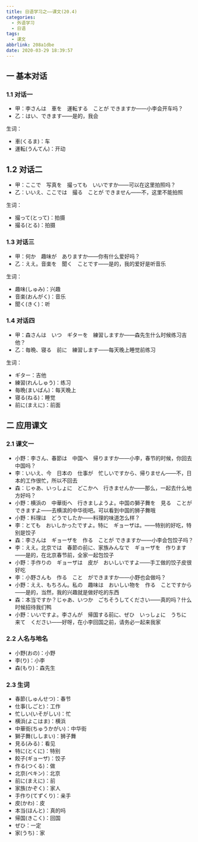 ```yaml
---
title: 日语学习之——课文(20.4)
categories:
  - 外语学习
  - 日语
tags:
  - 课文
abbrlink: 208a1dbe
date: 2020-03-29 18:39:57
---
```

## 一 基本对话

### 1.1 对话一

* 甲：李さんは　車を　運転する　ことが  できますか——小李会开车吗？
* 乙：はい、できます——是的，我会

<!--more-->

生词：  

* 車(くるま)：车
* 運転(うんてん)：开动

## 1.2 对话二

* 甲：ここで　写真を　撮っても　いいですか——可以在这里拍照吗？
* 乙：いいえ、ここでは　撮る　ことが  できません——不，这里不能拍照

生词： 

* 撮って(とって)：拍摄
* 撮る(とる)：拍摄

### 1.3 对话三

* 甲：何か　趣味が　ありますか——你有什么爱好吗？
* 乙：ええ。音楽を　聞く　ことです——是的，我的爱好是听音乐

生词： 

* 趣味(しゅみ)：兴趣
* 音楽(おんがく)：音乐
* 聞く(きく)：听

### 1.4 对话四

* 甲：森さんは　いつ　ギターを　練習しますか——森先生什么时候练习吉他？
* 乙：毎晩、寝る　前に　練習します——每天晚上睡觉前练习

生词：

* ギター：吉他
* 練習(れんしゅう)：练习
* 毎晩(まいばん)：每天晚上
* 寝る(ねる)：睡觉
* 前に(まえに)：前面

## 二 应用课文

### 2.1 课文一

* 小野：李さん、春節は　中国へ　帰りますか——小李，春节的时候，你回去中国吗？
* 李：いいえ、今　日本の　仕事が　忙しいですから、帰りません——不，日本的工作很忙，所以不回去
* 森：じゃあ、いっしょに　どこかへ　行きませんか——那么，一起去什么地方好吗？
* 小野：横浜の　中華街へ　行きましようよ。中国の獅子舞を　見る　ことが  できますよ——去横滨的中华街吧。可以看到中国的狮子舞哦
* 小野：料理は　どうでしたか——料理的味道怎么样？
* 李：とても　おいしかったですよ。特に　ギョーザは。——特别的好吃，特别是饺子
* 森：李さんは　ギョーザを　作る　ことが  できますか——小李会包饺子吗？
* 李：ええ。北京では　春節の前に、家族みんなで　ギョーザを　作ります——是的，在北京春节前，全家一起包饺子
* 小野：手作りの　ギョーザは　皮が　おいしいですよ——手工做的饺子皮很好吃
* 李：小野さんも　作る　こと　ができますか——小野也会做吗？
* 小野：ええ、もちろん。私の　趣味は　おいしい物を　作る　ことですから——是的，当然，我的兴趣就是做好吃的东西
* 森：本当ですか？じゃあ、いつか　ごちそうしてください——真的吗？什么时候招待我们鸭
* 小野：いいですよ。李さんが　帰国する前に、ぜひ　いっしょに　うちに　来て　ください——好呀，在小李回国之前，请务必一起来我家

### 2.2 人名与地名

* 小野(おの)：小野
* 李(り)：小李
* 森(もり)：森先生

### 2.3 生词

* 春節(しゅんせつ)：春节
* 仕事(しごと)：工作
* 忙しい(いそがしい)：忙
* 横浜(よこはま)：横浜
* 中華街(ちゅうかがい)：中华街
* 獅子舞(ししまい)：狮子舞
* 見る(みる)：看见
* 特に(とくに)：特别
* 餃子(ギョーザ)：饺子
* 作る(つくる)：做
* 北京(ペキン)：北京
* 前に(まえに)：前
* 家族(かぞく)：家人
* 手作り(てずくり)：亲手
* 皮(かわ)：皮
* 本当(ほんと)：真的吗
* 帰国(きこく)：回国
* ぜひ：一定
* 家(うち)：家
